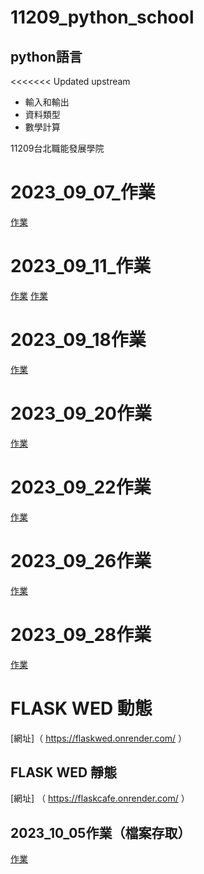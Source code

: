 # 11209_python_school

## python語言

<<<<<<< Updated upstream

- 輸入和輸出
- 資料類型
- 數學計算

11209台北職能發展學院

# 2023_09_07_作業

[作業](https://github.com/maggiechian926/20230907markdown)

# 2023_09_11_作業

[作業](.//python作業總覽/數值計算與資料輸入.ipynb)
[作業](.//python作業總覽/python基礎與資料輸出.ipynb)

# 2023_09_18作業

[作業](.//python作業總覽/2023.09.18.作業.ipynb)
# 2023_09_20作業

[作業](.//python作業總覽/2023.09.20BMI.ipynb)

# 2023_09_22作業
[作業](.//python作業總覽/2023.09.22_作業.ipynb)

# 2023_09_26作業
[作業](.//python作業總覽/2023.09.26作業.ipynb)

# 2023_09_28作業
[作業](.//python作業總覽/2023.09.28作業.ipynb)

# FLASK WED 動態
[網址]（ https://flaskwed.onrender.com/ ）

## FLASK WED 靜態
[網址] （ https://flaskcafe.onrender.com/ ）

## 2023_10_05作業（檔案存取）
[作業](.//python作業總覽/檔案存取/2023.10.05作業.ipynb)

